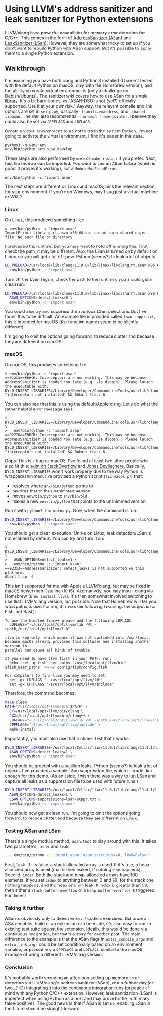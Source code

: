 # Using LLVM's address sanitizer and leak sanitizer for Python extensions

LLVM/clang have powerful capabilities for memory error detection for C/C++. This comes in the form of [AddressSanitizer (ASan)](https://github.com/google/sanitizers/wiki/AddressSanitizer) and [LeakSanitizer (LSan)](https://github.com/google/sanitizers/wiki/AddressSanitizerLeakSanitizer). However, they are somewhat tricky to set up if you don't want to rebuild Python with ASan support. But it's possible to apply them to a single Python extension.

## Walkthrough

I'm assuming you have both clang and Python 3 installed (I haven't tested with the default Python on macOS, only with the Homebrew version), and the ability yo create virtual environments (only a challenge on Debian/Ubuntu). The sanitizer wiki covers [how to use ASan for a single library](https://github.com/google/sanitizers/wiki/AddressSanitizerAsDso). It's a bit bare-bones, as "ASAN-DSO is not (yet?) officially supported. Use it at your own risk." Anyway, the relevant compile and link options are set in `setup.py`, basically `-fsanitize=address`, and `-shared-libasan`. The wiki also recommends `-fno-omit-frame-pointer`. I believe they could also be set via `CPPFLAGS` and `LDFLAGS`.

Create a virtual environment so as not to trash the system Python. I'm not going to activate the virtual environment, I find it's easier in this case.

```shell
python3 -m venv env
env/bin/python setup.py develop
```

These steps are also performed by `make` or `make install` if you prefer. Next, test the module can be imported. You want to see an ASan failure (which is good, it proves it's working), not a `ModuleNotFoundError`.

```shell
env/bin/python -c 'import asan'
```

The next steps are different on Linux and macOS; pick the relevant section for your environment. If you're on Windows, may I suggest a virtual machine or WSL?

### Linux

On Linux, this produced something like:

```console
$ env/bin/python -c 'import asan'
ImportError: libclang_rt.asan-x86_64.so: cannot open shared object file: No such file or directory
```

I preloaded the runtime, but you may want to hold off running this. First, check the path, it may be different. Also, the LSan is turned on by default on Linux, so you will get a lot of spew. Python (seems?) to leak a lot of objects.

```bash
LD_PRELOAD=/usr/local/lib/clang/11.0.0/lib/linux/libclang_rt.asan-x86_64.so \
  env/bin/python -c 'import asan'
```

Turn off the LSan (again, check the path to the runtime), you should get a clean run:

```bash
LD_PRELOAD=/usr/local/lib/clang/11.0.0/lib/linux/libclang_rt.asan-x86_64.so \
  ASAN_OPTIONS=detect_leaks=0 \
  env/bin/python -c 'import asan'
```

You could also try and suppress the spurious LSan detections. But I've found this to be difficult. An example file is provided called `lsan-suppr.txt`, this is intended for macOS (the function names seem to be slightly different).

I'm going to omit the options going forward, to reduce clutter and because they are different on macOS.

### macOS

On macOS, this produces something like:

```console
$ env/bin/python -c 'import asan'
==91213==ERROR: Interceptors are not working. This may be because AddressSanitizer is loaded too late (e.g. via dlopen). Please launch the executable with:
DYLD_INSERT_LIBRARIES=/Library/Developer/CommandLineTools/usr/lib/clang/11.0.0/lib/darwin/libclang_rt.asan_osx_dynamic.dylib
"interceptors not installed" && 0Abort trap: 6
```

You can also see that this is using the default/Apple clang. Let's do what the rather helpful error message says:

```console
$ DYLD_INSERT_LIBRARIES=/Library/Developer/CommandLineTools/usr/lib/clang/11.0.0/lib/darwin/libclang_rt.asan_osx_dynamic.dylib \
>   env/bin/python -c 'import asan'
==92278==ERROR: Interceptors are not working. This may be because AddressSanitizer is loaded too late (e.g. via dlopen). Please launch the executable with:
DYLD_INSERT_LIBRARIES=/Library/Developer/CommandLineTools/usr/lib/clang/11.0.0/lib/darwin/libclang_rt.asan_osx_dynamic.dylib
"interceptors not installed" && 0Abort trap: 6
```

Oops! This is a bug on macOS. I've found at least two other people who also hit this: [akim on StackOverflow](https://stackoverflow.com/a/47853433) and [Jonas Devlieghere](https://jonasdevlieghere.com/sanitizing-python-modules/). Basically, `DYLD_INSERT_LIBRARIES` won't work properly due to the way Python is wrapped/shimmed. I've provided a Python script (`fix-macos.py`) that:

* resolves where `env/bin/python` points to
* rewrites that to the unshimmed version
* moves `env/bin/python` to `env/bin/old`
* makes a new `env/bin/python` that points to the unshimmed version

Run it with `python3 fix-macos.py`. Now, when the command is run:

```bash
DYLD_INSERT_LIBRARIES=/Library/Developer/CommandLineTools/usr/lib/clang/11.0.0/lib/darwin/libclang_rt.asan_osx_dynamic.dylib \
  env/bin/python -c 'import asan'
```

You should get a clean execution. Unlike on Linux, leak detection/LSan is not enabled by default. You can try and turn it on:

```console
$ DYLD_INSERT_LIBRARIES=/Library/Developer/CommandLineTools/usr/lib/clang/11.0.0/lib/darwin/libclang_rt.asan_osx_dynamic.dylib \
>   ASAN_OPTIONS=detect_leaks=1 \
>   env/bin/python -c 'import asan'
==92353==AddressSanitizer: detect_leaks is not supported on this platform.
Abort trap: 6
```

This isn't supported for me with Apple's LLVM/clang, but may be fixed in macOS newer than Catalina (10.15). Alternatively, you may install clang via Homebrew (`brew install llvm`). It's then somewhat involved switching to use that LLVM/clang version, but possible. Note that Homebrew will tell you what paths to use. For me, this was the following (warning: the output is for Fish, not Bash):

```plain
To use the bundled libc++ please add the following LDFLAGS:
  LDFLAGS="-L/usr/local/opt/llvm/lib -Wl,-rpath,/usr/local/opt/llvm/lib"

llvm is keg-only, which means it was not symlinked into /usr/local,
because macOS already provides this software and installing another version in
parallel can cause all kinds of trouble.

If you need to have llvm first in your PATH, run:
  echo 'set -g fish_user_paths "/usr/local/opt/llvm/bin" $fish_user_paths' >> ~/.config/fish/config.fish

For compilers to find llvm you may need to set:
  set -gx LDFLAGS "-L/usr/local/opt/llvm/lib"
  set -gx CPPFLAGS "-I/usr/local/opt/llvm/include"
```

Therefore, the command becomes:

```bash
make clean
PATH="/usr/local/opt/llvm/bin:$PATH" \
  CC=/usr/local/opt/llvm/bin/clang \
  CXX=/usr/local/opt/llvm/bin/clang++ \
  LDFLAGS="-L/usr/local/opt/llvm/lib -Wl,-rpath,/usr/local/opt/llvm/lib" \
  CPPFLAGS="-I/usr/local/opt/llvm/include" \
  make install
```

Importantly, you must also use that runtime. Test that it works:

```bash
DYLD_INSERT_LIBRARIES=/usr/local/Cellar/llvm/11.0.1/lib/clang/11.0.1/lib/darwin/libclang_rt.asan_osx_dynamic.dylib \
  ASAN_OPTIONS=detect_leaks=1 \
  env/bin/python -c 'import asan'
```

You should be greeted with a bajillion leaks. Python (seems?) to leak a lot of objects. I've provided a sample LSan suppression file, which is crude, but enough for this demo. (As an aside, I wish there was a way to run LSan and capture all leaks as a suppression file to be used with future runs.)

```bash
DYLD_INSERT_LIBRARIES=/usr/local/Cellar/llvm/11.0.1/lib/clang/11.0.1/lib/darwin/libclang_rt.asan_osx_dynamic.dylib \
  ASAN_OPTIONS=detect_leaks=1 \
  LSAN_OPTIONS=suppressions=lsan-suppr.txt \
  env/bin/python -c 'import asan'
```

You should now get a clean run.  I'm going to omit the options going forward, to reduce clutter and because they are different on Linux.

### Testing ASan and LSan

There's a single module method, `asan.test` to play around with this. It takes two parameters, `index` and `leak`:

```bash
... env/bin/python -c 'import asan; asan.test(index=0, leak=False)'
```

First, `leak`. If it's false, a stack-allocated array is used. If it's true, a heap-allocated array is used (that is then leaked, if nothing else happens). Second, `index`. Both the stack and heap-allocated arrays have 100 elements. If you set `index` to anything between 0 and 99, for the stack one nothing happens, and the heap one will leak. If index is greater than 99, then either a `stack-buffer-overflow` or a `heap-buffer-overflow` is triggered. Fun times!


### Taking it further

ASan is obviously only to detect errors if code is exercised. But once an ASan-enabled build of an extension can be made, it's also easy to run an existing test suite against the extension. Ideally, this would be done via continuous integration, but that's a story for another post. The main difference to the example is that the ASan flags in `extra_compile_args` and `extra_link_args` could be set conditionally based on an environment variable, or passed in via `CPPFLAGS` and `LDFLAGS`, similar to the macOS example of using a different LLVM/clang version.

### Conclusion

It's probably worth spending an afternoon setting up memory error detection via LLVM/clang's address sanitizer (ASan), and a further day (or two...? :D) integrating it into the continuous integration runs for peace of mind with any Python C/C++ extension. However, leak sanitization (LSan) is imperfect when using Python as a host and may prove brittle, with many false-positives. The good news is that if ASan is set up, enabling LSan in the future should be straight-forward.
